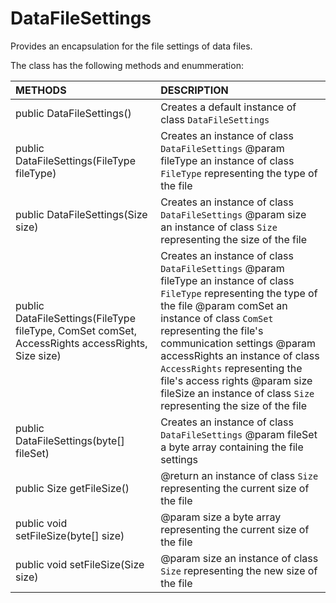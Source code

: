 # DataFileSettings
Provides an encapsulation for the file settings of data files.

The class has the following methods and enummeration:

|METHODS                                       |DESCRIPTION                                                                                        |
|:---------------------------------------------|:--------------------------------------------------------------------------------------------------|
|public DataFileSettings()|Creates a default instance of class <code>DataFileSettings</code>|
|public DataFileSettings(FileType fileType)|Creates an instance of class <code>DataFileSettings</code> @param fileType an instance of class <code>FileType</code> representing the type of the file|
|public DataFileSettings(Size size)|Creates an instance of class <code>DataFileSettings</code> @param size an instance of class <code>Size</code> representing the size of the file|
|public DataFileSettings(FileType fileType, ComSet comSet, AccessRights accessRights, Size size)|Creates an instance of class <code>DataFileSettings</code> @param fileType an instance of class <code>FileType</code> representing the type of the file @param comSet an instance of class <code>ComSet</code> representing the file's communication settings @param accessRights an instance of class <code>AccessRights</code> representing the file's access rights @param size fileSize an instance of class <code>Size</code> representing the size of the file|
|public DataFileSettings(byte[] fileSet)|Creates an instance of class <code>DataFileSettings</code> @param fileSet a byte array containing the file settings|
|public Size getFileSize()|@return an instance of class <code>Size</code> representing the current size of the file|
|public void setFileSize(byte[] size)|@param size a byte array representing the current size of the file|
|public void setFileSize(Size size)|@param size an instance of class <code>Size</code> representing the new size of the file|
